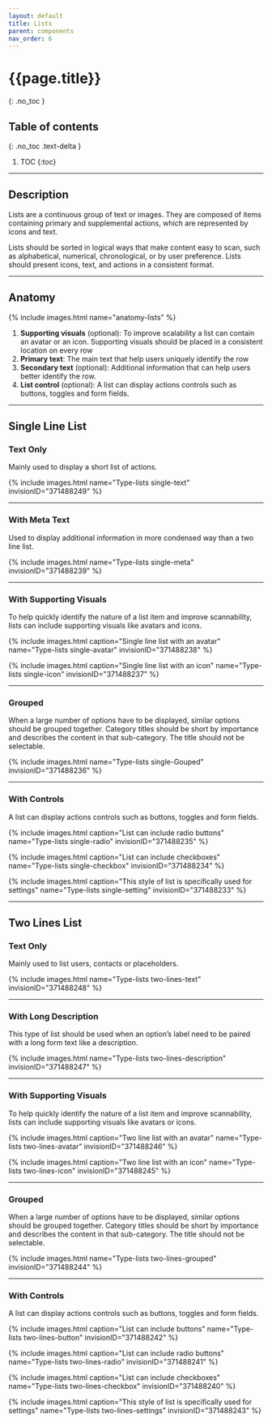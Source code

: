 ```yaml
---
layout: default
title: Lists
parent: components
nav_order: 6
---
```


# {{page.title}}
{: .no_toc }

## Table of contents
{: .no_toc .text-delta }

1. TOC
{:toc}

---

## Description

Lists are a continuous group of text or images. They are composed of items containing primary and supplemental actions, which are represented by icons and text.

Lists should be sorted in logical ways that make content easy to scan, such as alphabetical, numerical, chronological, or by user preference. Lists should present icons, text, and actions in a consistent format.

---

## Anatomy

{% include images.html name="anatomy-lists" %}

1. **Supporting visuals** (optional): To improve scalability a list can contain an avatar or an icon. Supporting visuals should be placed in a consistent location on every row
2. **Primary text**: The main text that help users uniquely identify the row
2. **Secondary text** (optional): Additional information that can help users better identify the row.
2. **List control** (optional): A list can display actions controls such as buttons, toggles and form fields.


---

## Single Line List

### Text Only

Mainly used to display a short list of actions.

{% include images.html name="Type-lists single-text" invisionID="371488249" %}

---

### With Meta Text

Used to display additional information in more condensed way than a two line list.

{% include images.html name="Type-lists single-meta" invisionID="371488239" %}

---

### With Supporting Visuals

To help quickly identify the nature of a list item and improve scannability, lists can include supporting visuals like avatars and icons.

{% include images.html caption="Single line list with an avatar" name="Type-lists single-avatar" invisionID="371488238" %}

{% include images.html caption="Single line list with an icon" name="Type-lists single-icon" invisionID="371488237" %}

---

### Grouped

When a large number of options have to be displayed, similar options should be grouped together. Category titles should be short by importance and describes the content in that sub-category. The title should not be selectable.

{% include images.html name="Type-lists single-Gouped" invisionID="371488236" %}

---

### With Controls

A list can display actions controls such as buttons, toggles and form fields.

{% include images.html caption="List can include radio buttons" name="Type-lists single-radio" invisionID="371488235" %}

{% include images.html caption="List can include checkboxes" name="Type-lists single-checkbox" invisionID="371488234" %}

{% include images.html caption="This style of list is specifically used for settings" name="Type-lists single-setting" invisionID="371488233" %}

---

## Two Lines List

### Text Only

Mainly used to list users, contacts or placeholders.

{% include images.html name="Type-lists two-lines-text" invisionID="371488248" %}

---

### With Long Description

This type of list should be used when an option’s label need to be paired with a long form text like a description.

{% include images.html name="Type-lists two-lines-description" invisionID="371488247" %}

---

### With Supporting Visuals

To help quickly identify the nature of a list item and improve scannability, lists can include supporting visuals like avatars or icons.

{% include images.html caption="Two line list with an avatar" name="Type-lists two-lines-avatar" invisionID="371488246" %}

{% include images.html caption="Two line list with an icon" name="Type-lists two-lines-icon" invisionID="371488245" %}

---

### Grouped

When a large number of options have to be displayed, similar options should be grouped together. Category titles should be short by importance and describes the content in that sub-category. The title should not be selectable.

{% include images.html name="Type-lists two-lines-grouped" invisionID="371488244" %}

---

### With Controls

A list can display actions controls such as buttons, toggles and form fields.

{% include images.html caption="List can include buttons" name="Type-lists two-lines-button" invisionID="371488242" %}

{% include images.html caption="List can include radio buttons" name="Type-lists two-lines-radio" invisionID="371488241" %}

{% include images.html caption="List can include checkboxes" name="Type-lists two-lines-checkbox" invisionID="371488240" %}

{% include images.html caption="This style of list is specifically used for settings" name="Type-lists two-lines-settings" invisionID="371488243" %}
